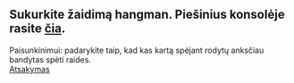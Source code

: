 ## Sukurkite žaidimą hangman. Piešinius konsolėje rasite [čia](https://github.com/robotautas/kursas/blob/master/konsultacijos/hangman/scaffold.py).
Paisunkinimui: padarykite taip, kad kas kartą spėjant rodytų anksčiau bandytas spėti raides.\
[Atsakymas](https://github.com/robotautas/kursas/tree/master/konsultacijos/hangman)
